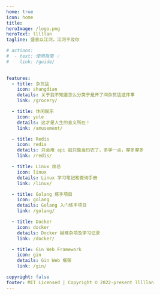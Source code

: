 ```yaml
---
home: true
icon: home
title: 
heroImage: /logo.png
heroText: lllllan
tagline: 盛意以江河，江河不及你

# actions:
#  - text: 使用指南 💡
#    link: /guide/
 

features:
  - title: 杂货店
    icon: shangdian
    details: 关于我不知道怎么分类于是开了间杂货店这件事
    link: /grocery/

  - title: 休闲娱乐
    icon: yule
    details: 这才是人生的意义所在！
    link: /amusement/

  - title: Redis
    icon: redis
    details: 只会用 api 就只能当码农了，多学一点，摩多摩多
    link: /redis/

  - title: Linux 烩总
    icon: linux
    details: Linux 学习笔记和查询手册
    link: /linux/

  - title: Golang 练手项目
    icon: golang
    details: Golang 入门练手项目
    link: /golang/

  - title: Docker
    icon: docker
    details: Docker 疑难杂项及学习记录
    link: /docker/

  - title: Gin Web Framework
    icon: gin
    details: Gin Web 框架
    link: /gin/

copyright: false
footer: MIT Licensed | Copyright © 2022-present lllllan
---
```


